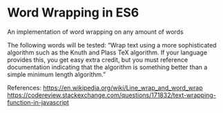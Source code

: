 # Word Wrapping in ES6
An implementation of word wrapping on any amount of words

The following words will be tested:
“Wrap text using a more sophisticated algorithm such as the Knuth and Plass TeX algorithm. If your language provides this, you get easy extra credit, but you must reference documentation indicating that the algorithm is something better than a simple minimum length algorithm.”

References:
https://en.wikipedia.org/wiki/Line_wrap_and_word_wrap 
https://codereview.stackexchange.com/questions/171832/text-wrapping-function-in-javascript
